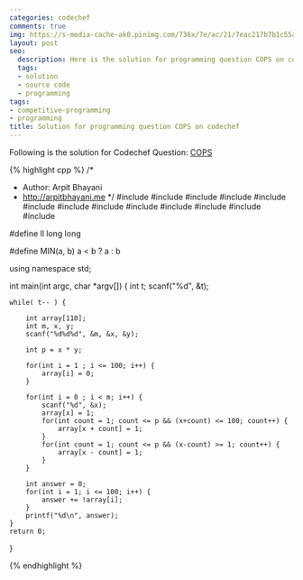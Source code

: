 ```yaml
---
categories: codechef
comments: true
img: https://s-media-cache-ak0.pinimg.com/736x/7e/ac/21/7eac217b7b1c55ab7fd56758e4e181be.jpg
layout: post
seo:
  description: Here is the solution for programming question COPS on codechef
  tags:
  - solution
  - source code
  - programming
tags:
- competitive-programming
- programming
title: Solution for programming question COPS on codechef
---
```


Following is the solution for Codechef Question: [COPS](https://www.codechef.com/problems/COPS)

{% highlight cpp %}
/*
 *  Author: Arpit Bhayani
 *  http://arpitbhayani.me
 */
#include <cmath>
#include <cstdio>
#include <cstdlib>
#include <climits>
#include <deque>
#include <iostream>
#include <list>
#include <limits>
#include <map>
#include <queue>
#include <set>
#include <stack>
#include <vector>

#define ll long long

#define MIN(a, b) a < b ? a : b

using namespace std;

int main(int argc, char *argv[]) {
    int t;
    scanf("%d", &t);

    while( t-- ) {

        int array[110];
        int m, x, y;
        scanf("%d%d%d", &m, &x, &y);

        int p = x * y;

        for(int i = 1 ; i <= 100; i++) {
            array[i] = 0;
        }

        for(int i = 0 ; i < m; i++) {
            scanf("%d", &x);
            array[x] = 1;
            for(int count = 1; count <= p && (x+count) <= 100; count++) {
                array[x + count] = 1;
            }
            for(int count = 1; count <= p && (x-count) >= 1; count++) {
                array[x - count] = 1;
            }
        }

        int answer = 0;
        for(int i = 1; i <= 100; i++) {
            answer += !array[i];
        }
        printf("%d\n", answer);
    }
    return 0;
}

{% endhighlight %}
